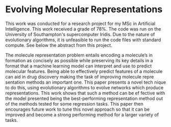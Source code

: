# Evolving Molecular Representations

This work was conducted for a research project for my MSc in Artificial 
Intelligence. This work received a grade of  78%. The code was run on the
University of Southampton's supercomputer Iridis. Due to the nature of 
evolutionary algorithms, it is unfeasible to run the code files with 
standard compute. See below the abstract from this project.

The molecule representation problem entails encoding a molecule’s in
formation as concisely as possible while preserving its key details in a
format that a machine learning model can interpret and use to predict
molecular features. Being able to effectively predict features of a molecule
can aid in drug discovery making the task of improving molecule repre
sentation methods an important one. This paper presents a novel tech
nique to do this, using evolutionary algorithms to evolve networks which
produce representations. This work shows that such a method can be ef
fective with the model presented being the best-performing representation
method out of the methods tested for some regression tasks. This paper
then encourages future work to tune this novel approach so that it can be
improved and become a strong performing method for a larger variety of
tasks.
